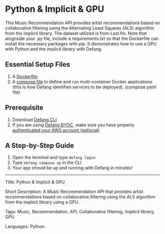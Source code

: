 # Python & Implicit & GPU

This Music Recommendation API provides artist recommendations based on collaborative filtering using the Alternating Least Squares (ALS) algorithm from the implicit library. The dataset utilized is from Last.fm. Note that alognside your .py file, include a requirements.txt so that the Dockerfile can install the necessary packages with pip. It demonstrates how to use a GPU with Python and the implicit library with Defang.

## Essential Setup Files

1. A [Dockerfile](https://docs.docker.com/develop/develop-images/dockerfile_best-practices/).
2. A [compose file](https://docs.defang.io/docs/concepts/compose) to define and run multi-container Docker applications (this is how Defang identifies services to be deployed). (compose.yaml file)

## Prerequisite

1. Download [Defang CLI](https://github.com/DefangLabs/defang)
2. If you are using [Defang BYOC](https://docs.defang.io/docs/concepts/defang-byoc), make sure you have properly [authenticated your AWS account (optional)](https://docs.aws.amazon.com/cli/latest/userguide/cli-chap-configure.html)

## A Step-by-Step Guide

1. Open the terminal and type `defang login`
2. Type `defang compose up` in the CLI
3. Your app should be up and running with Defang in minutes!

---

Title: Python & Implicit & GPU

Short Description: A Music Recommendation API that provides artist recommendations based on collaborative filtering using the ALS algorithm from the implicit library using a GPU.

Tags: Music, Recommendation, API, Collaborative filtering, Implicit library, GPU

Languages: Python

